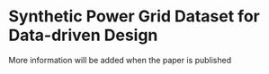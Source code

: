 # Synthetic Power Grid Dataset for Data-driven Design
More information will be added when the paper is published
